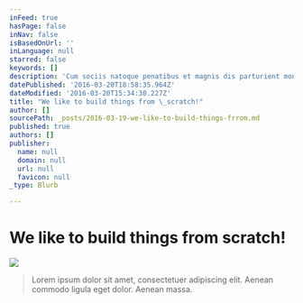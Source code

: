 ```yaml
---
inFeed: true
hasPage: false
inNav: false
isBasedOnUrl: ''
inLanguage: null
starred: false
keywords: []
description: 'Cum sociis natoque penatibus et magnis dis parturient montes, nascetur ridiculus mus. Donec quam felis, ultricies nec, pellentesque eu, pretium quis, sem. Nulla consequat massa quis enim. Donec pede justo, fringilla vel, aliquet nec, vulputate eget, arcu. In enim justo, rhoncus ut, imperdiet a, venenatis vitae, justo. Nullam dictum felis eu pede mollis pretium. Integer tincidunt. Cras da'
datePublished: '2016-03-20T18:58:35.964Z'
dateModified: '2016-03-20T15:34:30.227Z'
title: "We like to build things from \_scratch!"
author: []
sourcePath: _posts/2016-03-19-we-like-to-build-things-frrom.md
published: true
authors: []
publisher:
  name: null
  domain: null
  url: null
  favicon: null
_type: Blurb

---
```

# We like to build things from  scratch!
![](https://s3-us-west-2.amazonaws.com/the-grid-img/p/f13bfae0bc9cfbd7bbd74bc393fb7c334b304a42.png)

> Lorem ipsum dolor sit amet, consectetuer adipiscing elit. Aenean commodo ligula eget dolor. Aenean massa.